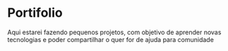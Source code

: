 # Portifolio
Aqui estarei fazendo pequenos projetos, com objetivo de aprender novas tecnologias e poder compartilhar o quer for de ajuda para comunidade
